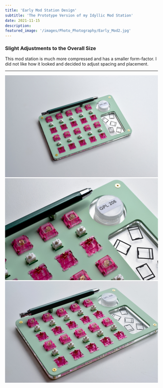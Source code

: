 ```yaml
---
title: 'Early Mod Station Design'
subtitle: 'The Prototype Version of my Idyllic Mod Station'
date: 2021-11-15
description: 
featured_image: '/images/Photo_Photography/Early_Mod2.jpg'
---
```

### Slight Adjustments to the Overall Size

This mod station is much more compressed and has a smaller form-factor. I did not like how it looked and decided to adjust spacing and placement. 

---


<div class="gallery" data-columns="1">
    <img src="/images/Photo_Photography/Early_Mod2.jpg">
</div>

<div class="gallery" data-columns="2">
    <img src="/images/Photo_Photography/Early_Mod1.jpg">
    <img src="/images/Photo_Photography/Early_Mod.jpg">
</div>

